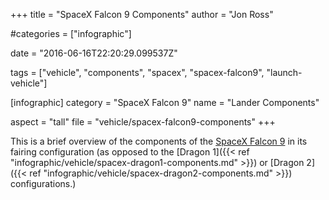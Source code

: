 +++
title = "SpaceX Falcon 9 Components"
author = "Jon Ross"

#categories = ["infographic"]

date = "2016-06-16T22:20:29.099537Z"

tags = ["vehicle", "components", "spacex", "spacex-falcon9", "launch-vehicle"]

[infographic]
category = "SpaceX Falcon 9"
name = "Lander Components"

aspect = "tall"
file = "vehicle/spacex-falcon9-components"
+++

This is a brief overview of the components of the
[SpaceX Falcon 9](/tags/spacex-falcon9/) in its fairing configuration
(as opposed to the
[Dragon 1]({{< ref "infographic/vehicle/spacex-dragon1-components.md" >}}) or
[Dragon 2]({{< ref "infographic/vehicle/spacex-dragon2-components.md" >}}) configurations.)

<!--more-->

